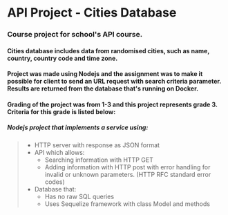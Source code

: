 # API Project - Cities Database

### Course project for school's API course.

#### Cities database includes data from randomised cities, such as name, country, country code and time zone.

#### Project was made using Nodejs and the assignment was to make it possible for client to send an URL request with search criteria parameter. Results are returned from the database that's running on Docker.

#### Grading of the project was from 1-3 and this project represents grade 3. Criteria for this grade is listed below:

##### Nodejs project that implements a service using:

> - HTTP server with response as JSON format
> - API which allows:
>   - Searching information with HTTP GET
>   - Adding information with HTTP post
>     with error handling for invalid or unknown parameters. (HTTP RFC standard error codes)
> - Database that:
>   - Has no raw SQL queries
>   - Uses Sequelize framework with class Model and methods
